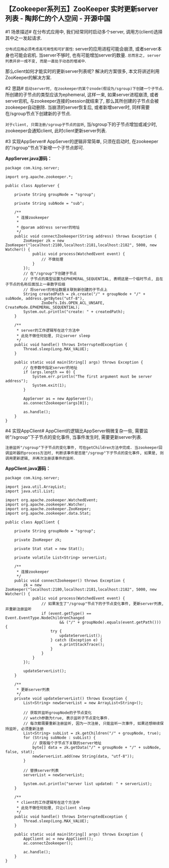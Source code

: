 ## 【Zookeeper系列五】ZooKeeper 实时更新server列表 - 陶邦仁的个人空间 - 开源中国

\#1 场景描述# 在分布式应用中, 我们经常同时启动多个server, 调用方(client)选择其中之一发起请求.

`分布式应用必须考虑高可用性和可扩展性`: server的应用进程可能会崩溃, 或者server本身也可能会宕机. 当server不够时, 也有可能增加server的数量. `总而言之, server列表并非一成不变, 而是一直处于动态的增减中`.

那么client如何才能实时的更新server列表呢? 解决的方案很多, 本文将讲述利用ZooKeeper的解决方案.

\#2 思路# `启动server时, 在zookeeper的某个znode(假设为/sgroup)下创建一个子节点`. 所创建的子节点的类型应该为ephemeral, 这样一来, 如果server进程崩溃, 或者server宕机, 与zookeeper连接的session就结束了, 那么其所创建的子节点会被zookeeper自动删除. 当崩溃的server恢复后, 或者新增server时, 同样需要在/sgroup节点下创建新的子节点.

`对于client, 只需注册/sgroup子节点的监听`, 当/sgroup下的子节点增加或减少时, zookeeper会通知client, 此时client更新server列表.

\#3 实现AppServer# AppServer的逻辑非常简单, 只须在启动时, 在zookeeper的"/sgroup"节点下新增一个子节点即可.

**AppServer.java源码：**

```
package com.king.server;

import org.apache.zookeeper.*;

public class AppServer {

	private String groupNode = "sgroup";

	private String subNode = "sub";

	/**
	 * 连接zookeeper
	 *
	 * @param address server的地址
	 */
	public void connectZookeeper(String address) throws Exception {
		ZooKeeper zk = new ZooKeeper("localhost:2180,localhost:2181,localhost:2182", 5000, new Watcher() {
			public void process(WatchedEvent event) {
				// 不做处理
			}
		});
		// 在"/sgroup"下创建子节点
		// 子节点的类型设置为EPHEMERAL_SEQUENTIAL, 表明这是一个临时节点, 且在子节点的名称后面加上一串数字后缀
		// 将server的地址数据关联到新创建的子节点上
		String createdPath = zk.create("/" + groupNode + "/" + subNode, address.getBytes("utf-8"),
				ZooDefs.Ids.OPEN_ACL_UNSAFE, CreateMode.EPHEMERAL_SEQUENTIAL);
		System.out.println("create: " + createdPath);
	}

	/**
	 * server的工作逻辑写在这个方法中
	 * 此处不做任何处理, 只让server sleep
	 */
	public void handle() throws InterruptedException {
		Thread.sleep(Long.MAX_VALUE);
	}

	public static void main(String[] args) throws Exception {
		// 在参数中指定server的地址
		if (args.length == 0) {
			System.err.println("The first argument must be server address");
			System.exit(1);
		}

		AppServer as = new AppServer();
		as.connectZookeeper(args[0]);

		as.handle();
	}
}
```

\#4 实现AppClient# AppClient的逻辑比AppServer稍微复杂一些, 需要监听"/sgroup"下子节点的变化事件, 当事件发生时, 需要更新server列表.

`注册监听"/sgroup"下子节点的变化事件, 可在getChildren方法中完成. 当zookeeper回调监听器的process方法时, 判断该事件是否是"/sgroup"下子节点的变化事件, 如果是, 则调用更新逻辑, 并再次注册该事件的监听`.

**AppClient.java源码：**

```
package com.king.server;

import java.util.ArrayList;
import java.util.List;

import org.apache.zookeeper.WatchedEvent;
import org.apache.zookeeper.Watcher;
import org.apache.zookeeper.ZooKeeper;
import org.apache.zookeeper.data.Stat;

public class AppClient {

	private String groupNode = "sgroup";

	private ZooKeeper zk;

	private Stat stat = new Stat();

	private volatile List<String> serverList;

	/**
	 * 连接zookeeper
	 */
	public void connectZookeeper() throws Exception {
		zk = new ZooKeeper("localhost:2180,localhost:2181,localhost:2182", 5000, new Watcher() {
			public void process(WatchedEvent event) {
				// 如果发生了"/sgroup"节点下的子节点变化事件, 更新server列表, 并重新注册监听
				if (event.getType() == Event.EventType.NodeChildrenChanged
						&& ("/" + groupNode).equals(event.getPath())) {
					try {
						updateServerList();
					} catch (Exception e) {
						e.printStackTrace();
					}
				}
			}
		});

		updateServerList();
	}

	/**
	 * 更新server列表
	 */
	private void updateServerList() throws Exception {
		List<String> newServerList = new ArrayList<String>();

		// 获取并监听groupNode的子节点变化
		// watch参数为true, 表示监听子节点变化事件. 
		// 每次都需要重新注册监听, 因为一次注册, 只能监听一次事件, 如果还想继续保持监听, 必须重新注册
		List<String> subList = zk.getChildren("/" + groupNode, true);
		for (String subNode : subList) {
			// 获取每个子节点下关联的server地址
			byte[] data = zk.getData("/" + groupNode + "/" + subNode, false, stat);
			newServerList.add(new String(data, "utf-8"));
		}

		// 替换server列表
		serverList = newServerList;

		System.out.println("server list updated: " + serverList);
	}

	/**
	 * client的工作逻辑写在这个方法中
	 * 此处不做任何处理, 只让client sleep
	 */
	public void handle() throws InterruptedException {
		Thread.sleep(Long.MAX_VALUE);
	}

	public static void main(String[] args) throws Exception {
		AppClient ac = new AppClient();
		ac.connectZookeeper();

		ac.handle();
	}
}
```